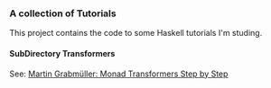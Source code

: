 ### A collection of Tutorials

This project contains the code to some Haskell tutorials I'm studing.

#### SubDirectory Transformers

See: [Martin Grabmüller: Monad Transformers Step by Step](http://www.cs.virginia.edu/~wh5a/personal/Transformers.pdf)
     
